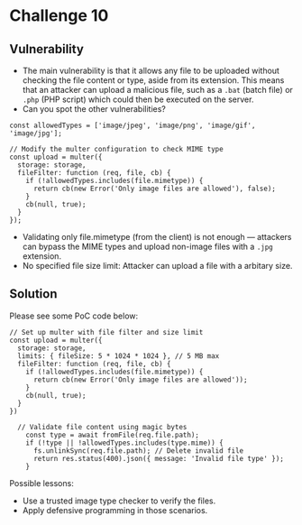 # Challenge 10

## Vulnerability
-  The main vulnerability is that it allows any file to be uploaded without checking the file content or type, aside from its extension. This means that an attacker can upload a malicious file, such as a `.bat` (batch file) or `.php` (PHP script) which could then be executed on the server.
- Can you spot the other vulnerabilities?

```
const allowedTypes = ['image/jpeg', 'image/png', 'image/gif', 'image/jpg'];

// Modify the multer configuration to check MIME type
const upload = multer({
  storage: storage,
  fileFilter: function (req, file, cb) {
    if (!allowedTypes.includes(file.mimetype)) {
      return cb(new Error('Only image files are allowed'), false);
    }
    cb(null, true);
  }
});
```

- Validating only file.mimetype (from the client) is not enough — attackers can bypass the MIME types and upload non-image files with a `.jpg` extension.
- No specified file size limit: Attacker can upload a file with a arbitary size.

## Solution
Please see some PoC code below:
```
// Set up multer with file filter and size limit
const upload = multer({
  storage: storage,
  limits: { fileSize: 5 * 1024 * 1024 }, // 5 MB max
  fileFilter: function (req, file, cb) {
    if (!allowedTypes.includes(file.mimetype)) {
      return cb(new Error('Only image files are allowed'));
    }
    cb(null, true);
  }
})
```

```
  // Validate file content using magic bytes
    const type = await fromFile(req.file.path);
    if (!type || !allowedTypes.includes(type.mime)) {
      fs.unlinkSync(req.file.path); // Delete invalid file
      return res.status(400).json({ message: 'Invalid file type' });
    }
```
Possible lessons:
- Use a trusted image type checker to verify the files.
- Apply defensive programming in those scenarios.
